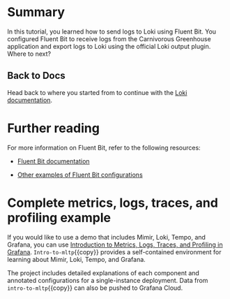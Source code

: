 # Summary

In this tutorial, you learned how to send logs to Loki using Fluent Bit. You configured Fluent Bit to receive logs from the Carnivorous Greenhouse application and export logs to Loki using the official Loki output plugin. Where to next?

## Back to Docs

Head back to where you started from to continue with the [Loki documentation](https://grafana.com/docs/loki/latest/send-data/alloy).

# Further reading

For more information on Fluent Bit, refer to the following resources:

- [Fluent Bit documentation](https://docs.fluentbit.io/manual/)

- [Other examples of Fluent Bit configurations](https://grafana.com/docs/loki/latest/send-data/fluentbit/)

# Complete metrics, logs, traces, and profiling example

If you would like to use a demo that includes Mimir, Loki, Tempo, and Grafana, you can use [Introduction to Metrics, Logs, Traces, and Profiling in Grafana](https://github.com/grafana/intro-to-mlt). `Intro-to-mltp`{{copy}} provides a self-contained environment for learning about Mimir, Loki, Tempo, and Grafana.

The project includes detailed explanations of each component and annotated configurations for a single-instance deployment. Data from `intro-to-mltp`{{copy}} can also be pushed to Grafana Cloud.
